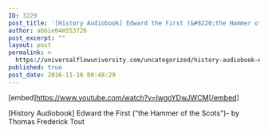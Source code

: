```yaml
---
ID: 3229
post_title: '[History Audiobook] Edward the First (&#8220;the Hammer of the Scots&#8221;)'
author: abbie04m553726
post_excerpt: ""
layout: post
permalink: >
  https://universalflowuniversity.com/uncategorized/history-audiobook-edward-the-first-the-hammer-of-the-scots/
published: true
post_date: 2016-11-16 00:48:29
---
```

[embed]https://www.youtube.com/watch?v=IwgoYDwJWCM[/embed]<br>
<p>[History Audiobook] Edward the First ("the Hammer of the Scots")- by Thomas Frederick Tout</p>